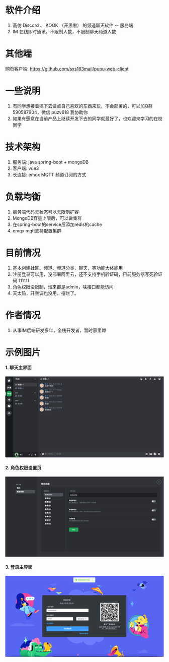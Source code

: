 # 软件介绍
1. 高仿 Discord 、 KOOK （开黑啦） 的频道聊天软件 -- 服务端
2. IM 在线即时通讯，不限制人数，不限制聊天频道人数

# 其他端
网页客户端: https://github.com/sxs163mail/pupu-web-client

# 一些说明
1. 有同学想接着搞下去做点自己喜欢的东西来玩，不会部署的，可以加Q群 590587904，微信 puzv618 我协助你
2. 如果有愿意在当前产品上继续开发下去的同学就最好了，也欢迎来学习的在校同学

# 技术架构
1. 服务端: java spring-boot + mongoDB
2. 客户端: vue3
3. 长连接: emqx MQTT 频道订阅的方式

# 负载均衡
1. 服务端代码无状态可以无限制扩容
2. MongoDB容量上限后，可以做集群
3. 在spring-boot的service层添加redis的cache
4. emqx mqtt支持配置集群

# 目前情况
1. 基本创建社区、频道、频道分类、聊天、等功能大体能用
2. 注册登录可以用，没部署阿里云，还不支持手机验证码，目前服务器写死验证码 111111
3. 角色权限没限制，谁来都是admin，啥接口都能访问
4. 天太热，开空调也没用，摆烂了。

# 作者情况
1. 从事IM后端研发多年，全栈开发者，暂时家里蹲

# 示例图片

#### 1. 聊天主界面

![rm-1.png](rm-1.png)

#### 2. 角色权限设置页

![rm-2.png](rm-2.png)

#### 3. 登录主界面

![rm-3.png](rm-3.png)




